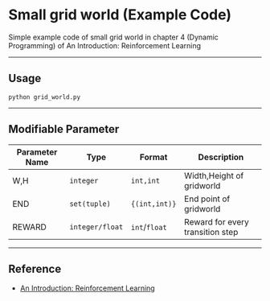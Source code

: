 # Small grid world (Example Code)
Simple example code of small grid world in chapter 4 (Dynamic Programming) of An Introduction: Reinforcement Learning

----
## Usage
    python grid_world.py

----
## Modifiable Parameter
|Parameter Name|Type|Format|Description|
|------------- |-------------| -----|------|
|W,H|`integer`|`int,int`|Width,Height of gridworld|
|END|`set(tuple)`|`{(int,int)}`|End point of gridworld|
|REWARD|`integer/float`|`int`/`float`|Reward for every transition step|

----
## Reference
* [An Introduction: Reinforcement Learning](https://drive.google.com/file/d/1xeUDVGWGUUv1-ccUMAZHJLej2C7aAFWY/view)
